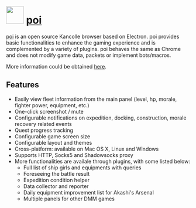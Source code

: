 # <img src="https://cdn.jsdelivr.net/gh/chocolatey-community/chocolatey-packages@5be34cac264309fd6bdaaa122aea08dd4ad32bb0/icons/poi.png" width="48" height="48"/> [poi](https://chocolatey.org/packages/poi)

[poi](https://poi.moe) is an open source Kancolle browser based on Electron. poi provides basic functionalities to enhance the gaming experience and is complemented by a variety of plugins. poi behaves the same as Chrome and does not modify game data, packets or implement bots/macros.

More information could be obtained [here](https://github.com/poooi/poi/blob/master/README.md).

## Features
- Easily view fleet information from the main panel (level, hp, morale, fighter power, equipment, etc.)
- One-click screenshot / mute
- Configurable notifications on expedition, docking, construction, morale recovery related events
- Quest progress tracking
- Configurable game screen size
- Configurable layout and themes
- Cross-platform: available on Mac OS X, Linux and Windows
- Supports HTTP, Socks5 and Shadowsocks proxy
- More functionalities are availale through plugins, with some listed below:
    - Full list of ship girls and equipments with queries
    - Foreseeing the battle result
    - Expedition condition helper
    - Data collector and reporter
    - Daily equipment improvement list for Akashi's Arsenal
    - Multiple panels for other DMM games
